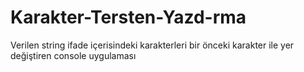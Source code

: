 # Karakter-Tersten-Yazd-rma
Verilen string ifade içerisindeki karakterleri bir önceki karakter ile yer değiştiren console uygulaması